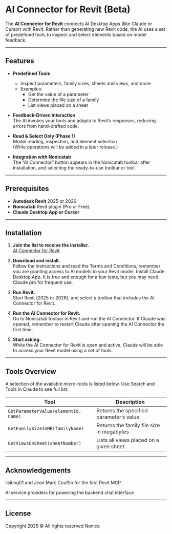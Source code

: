 # AI Connector for Revit (Beta)

The **AI Connector for Revit** connects AI Desktop Apps (like Claude or Cursor) with Revit. Rather than generating new Revit code, the AI uses a set of predefined tools to inspect and select elements based on model feedback.

---

## Features

- **Predefined Tools**  
  - Inspect parameters, family sizes, sheets and views, and more  
  - Examples:  
    - Get the value of a parameter  
    - Determine the file size of a family  
    - List views placed on a sheet  

- **Feedback-Driven Interaction**  
  The AI invokes your tools and adapts to Revit’s responses, reducing errors from hand-crafted code.

- **Read & Select Only (Phase 1)**  
  Model reading, inspection, and element selection  
  (Write operations will be added in a later release.)

- **Integration with Nonicatab**  
  The “AI Connector” button appears in the Nonicatab toolbar after installation, and selecting the ready-to-use toolbar or tool.

---

## Prerequisites

- **Autodesk Revit** 2025 or 2026 
- **Nonicatab** Revit plugin (Pro or Free). 
- **Claude Desktop App or Cursor**  

---

## Installation

1. **Join the list to receive the installer.**  
   [AI Connector for Revit](https://nonica.io/#AIConnector)

2. **Download and install.**  
   Follow the instructions and read the Terms and Conditions, remember you are granting access to AI models to your Revit model. Install Claude Desktop App. It is free and enough for a few tests, but you may need Claude pro for frequent use.

3. **Run Revit.**  
   Start Revit (2025 or 2026), and select a toolbar that includes the AI Connector for Revit.
   
4. **Run the AI Connector for Revit.**  
   Go to Nonicatab toolbar in Revit and run the AI Connector. If Claude was opened, remember to restart Claude after opening the AI Connector the first time.

5. **Start asking.**  
   While the AI Connector for Revit is open and active, Claude will be able to access your Revit model using a set of tools.

---

## Tools Overview

A selection of the available micro-tools is listed below. Use Search and Tools in Claude to see full list.

| Tool                                       | Description                                          |
|--------------------------------------------|------------------------------------------------------|
| `GetParameterValue(elementId, name)`       | Returns the specified parameter’s value              |
| `GetFamilySizeInMB(familyName)`            | Returns the family file size in megabytes            |
| `GetViewsOnSheet(sheetNumber)`             | Lists all views placed on a given sheet              |

---

## Acknowledgements

lisiting01 and Jean Marc Couffin for the first Revit MCP.

AI service providers for powering the backend chat interface

---

## License

Copyright 2025 ©️ All rights reserved Nonica 
